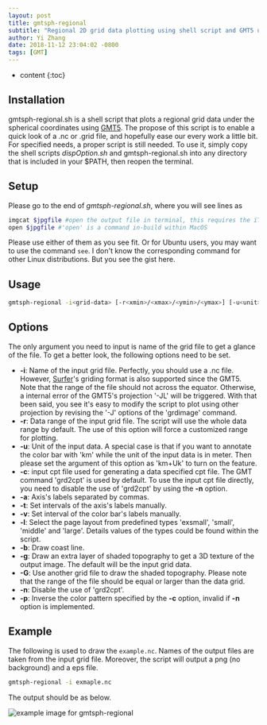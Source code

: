 ```yaml
---
layout: post
title: gmtsph-regional
subtitle: "Regional 2D grid data plotting using shell script and GMT5 under the spherical coordinates."
author: Yi Zhang
date: 2018-11-12 23:04:02 -0800
tags: [GMT]
---
```


* content
{:toc}





## Installation

gmtsph-regional.sh is a shell script that plots a regional grid data under the spherical coordinates using [GMT5](https://gmt.soest.hawaii.edu). The propose of this script is to enable a quick look of a .nc or .grid file, and hopefully ease our every work a little bit. For specified needs, a proper script is still needed. To use it, simply copy the shell scripts *dispOption.sh* and gmtsph-regional.sh into any directory that is included in your $PATH, then reopen the terminal.

## Setup

Please go to the end of *gmtsph-regional.sh*, where you will see lines as
```bash
imgcat $jpgfile #open the output file in terminal, this requires the iTerm.app and imgcat.sh
open $jpgfile #'open' is a command in-build within MacOS
```
Please use either of them as you see fit. Or for Ubuntu users, you may want to use the command `see`. I don't know the corresponding command for other Linux distributions. But you see the gist here.

## Usage

```bash
gmtsph-regional -i<grid-data> [-r<xmin>/<xmax>/<ymin>/<ymax>] [-u<unit>] [-c<cpt-file>] [-a<x-label>,<y-label>] [-t<x-tick>,<y-tick>] [-v<c-tick>] [-l<size>] [-g] [-G<grad-data>] [-b] [-n] [-p]
```

## Options

The only argument you need to input is name of the grid file to get a glance of the file. To get a better look, the following options need to be set.

+ __-i__: Name of the input grid file. Perfectly, you should use a .nc file. However, [Surfer](https://www.goldensoftware.com/products/surfer)'s griding format is also supported since the GMT5. Note that the range of the file should not across the equator. Otherwise, a internal error of the GMT5's projection '-JL' will be triggered. With that been said, you see it's easy to modify the script to plot using other projection by revising the '-J' options of the 'grdimage' command.
+ __-r__: Data range of the input grid file. The script will use the whole data range by default. The use of this option will force a customized range for plotting.
+ __-u__: Unit of the input data. A special case is that if you want to annotate the color bar with 'km' while the unit of the input data is in meter. Then please set the argument of this option as 'km+Uk' to turn on the feature.
+ __-c__: input cpt file used for generating a data specified cpt file. The GMT command 'grd2cpt' is used by default. To use the input cpt file directly, you need to disable the use of 'grd2cpt' by using the __-n__ option.
+ __-a__: Axis's labels separated by commas.
+ __-t__: Set intervals of the axis's labels manually.
+ __-v__: Set interval of the color bar's labels manually.
+ __-l__: Select the page layout from predefined types 'exsmall', 'small', 'middle' and 'large'. Details values of the types could be found within the script.
+ __-b__: Draw coast line.
+ __-g__: Draw an extra layer of shaded topography to get a 3D texture of the output image. The default will be the input grid data.
+ __-G__: Use another grid file to draw the shaded topography. Please note that the range of the file should be equal or larger than the data grid.
+ __-n__: Disable the use of 'grd2cpt'.
+ __-p__: Inverse the color pattern specified by the __-c__ option, invalid if __-n__ option is implemented.

## Example

The following is used to draw the `example.nc`. Names of the output files are taken from the input grid file. Moreover, the script will output a png (no background) and a eps file.

```bash
gmtsph-regional -i exmaple.nc
```

The output should be as below.

![example image for gmtsph-regional](/Toolbox/assets/2018-11/2018-11-13-example-image-for-gmtsph-regional.png)
